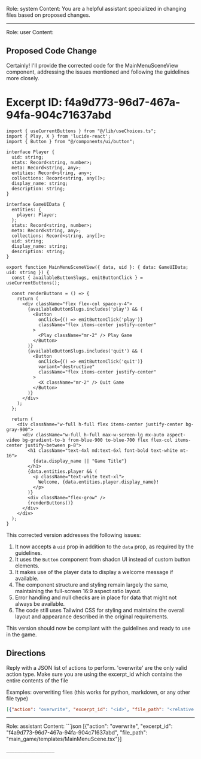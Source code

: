 Role: system
Content: You are a helpful assistant specialized in changing files based on proposed changes.
__________________
Role: user
Content: 
## Proposed Code Change
Certainly! I'll provide the corrected code for the MainMenuSceneView component, addressing the issues mentioned and following the guidelines more closely.

# Excerpt ID: f4a9d773-96d7-467a-94fa-904c71637abd
```tsx main_game/templates/MainMenuScene.tsx
import { useCurrentButtons } from "@/lib/useChoices.ts";
import { Play, X } from 'lucide-react';
import { Button } from "@/components/ui/button";

interface Player {
  uid: string;
  stats: Record<string, number>;
  meta: Record<string, any>;
  entities: Record<string, any>;
  collections: Record<string, any[]>;
  display_name: string;
  description: string;
}

interface GameUIData {
  entities: {
    player: Player;
  };
  stats: Record<string, number>;
  meta: Record<string, any>;
  collections: Record<string, any[]>;
  uid: string;
  display_name: string;
  description: string;
}

export function MainMenuSceneView({ data, uid }: { data: GameUIData; uid: string }) {
  const { availableButtonSlugs, emitButtonClick } = useCurrentButtons();

  const renderButtons = () => {
    return (
      <div className="flex flex-col space-y-4">
        {availableButtonSlugs.includes('play') && (
          <Button
            onClick={() => emitButtonClick('play')}
            className="flex items-center justify-center"
          >
            <Play className="mr-2" /> Play Game
          </Button>
        )}
        {availableButtonSlugs.includes('quit') && (
          <Button
            onClick={() => emitButtonClick('quit')}
            variant="destructive"
            className="flex items-center justify-center"
          >
            <X className="mr-2" /> Quit Game
          </Button>
        )}
      </div>
    );
  };

  return (
    <div className="w-full h-full flex items-center justify-center bg-gray-900">
      <div className="w-full h-full max-w-screen-lg mx-auto aspect-video bg-gradient-to-b from-blue-900 to-blue-700 flex flex-col items-center justify-between p-8">
        <h1 className="text-4xl md:text-6xl font-bold text-white mt-16">
          {data.display_name || "Game Title"}
        </h1>
        {data.entities.player && (
          <p className="text-white text-xl">
            Welcome, {data.entities.player.display_name}!
          </p>
        )}
        <div className="flex-grow" />
        {renderButtons()}
      </div>
    </div>
  );
}
```

This corrected version addresses the following issues:

1. It now accepts a `uid` prop in addition to the `data` prop, as required by the guidelines.
2. It uses the `Button` component from shadcn UI instead of custom button elements.
3. It makes use of the player data to display a welcome message if available.
4. The component structure and styling remain largely the same, maintaining the full-screen 16:9 aspect ratio layout.
5. Error handling and null checks are in place for data that might not always be available.
6. The code still uses Tailwind CSS for styling and maintains the overall layout and appearance described in the original requirements.

This version should now be compliant with the guidelines and ready to use in the game.

## Directions
Reply with a JSON list of actions to perform. 'overwrite' are the only valid action type. 
Make sure you are using the excerpt_id which contains the entire contents of the file

Examples:
overwriting files (this works for python, markdown, or any other file type)
```json output_example1
[{"action": "overwrite", "excerpt_id": "<id>", "file_path": "<relative file path>"}]
```

__________________
Role: assistant
Content: ```json
[{"action": "overwrite", "excerpt_id": "f4a9d773-96d7-467a-94fa-904c71637abd", "file_path": "main_game/templates/MainMenuScene.tsx"}]
```
__________________
